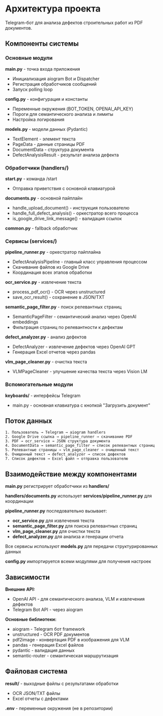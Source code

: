 # Архитектура проекта

Telegram-бот для анализа дефектов строительных работ из PDF документов.

## Компоненты системы

### Основные модули

**main.py** - точка входа приложения
- Инициализация aiogram Bot и Dispatcher  
- Регистрация обработчиков сообщений
- Запуск polling loop

**config.py** - конфигурация и константы
- Переменные окружения (BOT_TOKEN, OPENAI_API_KEY)
- Пороги для семантического анализа и лимиты
- Настройка логирования

**models.py** - модели данных (Pydantic)
- TextElement - элемент текста
- PageData - данные страницы PDF  
- DocumentData - структура документа
- DefectAnalysisResult - результат анализа дефекта

### Обработчики (handlers/)

**start.py** - команда /start
- Отправка приветствия с основной клавиатурой

**documents.py** - основной пайплайн
- handle_upload_document() - инструкция пользователю
- handle_full_defect_analysis() - оркестратор всего процесса
- is_google_drive_link_message() - валидация ссылок

**common.py** - fallback обработчик

### Сервисы (services/)

**pipeline_runner.py** - оркестратор пайплайна
- DefectAnalysisPipeline - главный класс управления процессом
- Скачивание файлов из Google Drive
- Координация всех этапов обработки

**ocr_service.py** - извлечение текста
- process_pdf_ocr() - OCR через unstructured
- save_ocr_result() - сохранение в JSON/TXT

**semantic_page_filter.py** - поиск релевантных страниц
- SemanticPageFilter - семантический анализ через OpenAI embeddings
- Фильтрация страниц по релевантности к дефектам

**defect_analyzer.py** - анализ дефектов
- DefectAnalyzer - извлечение дефектов через OpenAI GPT
- Генерация Excel отчетов через pandas

**vlm_page_cleaner.py** - очистка текста
- VLMPageCleaner - улучшение качества текста через Vision LM

### Вспомогательные модули

**keyboards/** - интерфейсы Telegram
- main.py - основная клавиатура с кнопкой "Загрузить документ"

## Поток данных

```
1. Пользователь → Telegram → aiogram handlers
2. Google Drive ссылка → pipeline_runner → скачивание PDF
3. PDF → ocr_service → JSON структура документа
4. DocumentData → semantic_page_filter → список релевантных страниц
5. Релевантные страницы → vlm_page_cleaner → очищенный текст  
6. Очищенный текст → defect_analyzer → список дефектов
7. Список дефектов → Excel файл → отправка пользователю
```

## Взаимодействие между компонентами

**main.py** регистрирует обработчики из **handlers/**

**handlers/documents.py** использует **services/pipeline_runner.py** для координации

**pipeline_runner.py** последовательно вызывает:
- **ocr_service.py** для извлечения текста
- **semantic_page_filter.py** для поиска релевантных страниц  
- **vlm_page_cleaner.py** для очистки текста
- **defect_analyzer.py** для анализа и генерации отчета

Все сервисы используют **models.py** для передачи структурированных данных

**config.py** импортируется всеми модулями для получения настроек

## Зависимости

**Внешние API:**
- OpenAI API - для семантического анализа, VLM и извлечения дефектов
- Telegram Bot API - через aiogram

**Основные библиотеки:**
- aiogram - Telegram бот framework
- unstructured - OCR PDF документов
- pdf2image - конвертация PDF в изображения для VLM
- pandas - генерация Excel файлов
- pydantic - валидация данных
- semantic-router - семантическая маршрутизация

## Файловая система

**result/** - выходные файлы с результатами обработки
- OCR JSON/TXT файлы
- Excel отчеты с дефектами

**.env** - переменные окружения (не в репозитории)
